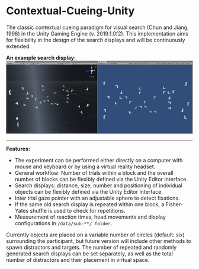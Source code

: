# Contextual-Cueing-Unity
The classic contextual cueing paradigm for visual search (Chun and Jiang, 1998) in the Unity Gaming Engine (v. 2019.1.0f2). This implementation aims for flexibility in the design of the search displays and will be continuously extended.

**An example search display:**
![An example search display](https://github.com/nimarek/Contextual-Cueing-Unity/blob/master/images/ccvr_1.png) 
___

**Features:**

- The experiment can be performed either directly on a computer with mouse and keyboard or by using a virtual reality headset.
- General workflow: Number of trials within a block and the overall number of blocks can be flexibly defined via the Unity Editor Interface.
- Search displays: distance, size, number and positioning of individual objects can be flexibly defined via the Unity Editor Interface.
- Inter trial gaze pointer with an adjustable sphere to detect fixations.
- If the same old search display is repeated within one block, a Fisher-Yates shuffle is used to check for repetitions.
- Measurement of reaction times, head movements and display configurations in `/data/sub-**/ folder`.

Currently objects are placed on a variable number of circles (default: six) surrounding the participant, but future version will include other methods to spawn distractors and targets. The number of repeated and randomly generated search displays can be set separately, as well as the total number of distractors and their placement in virtual space.
